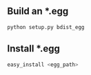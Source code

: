 ## Build an *.egg

```bash
python setup.py bdist_egg
```

## Install *.egg

```bash
easy_install <egg_path>
```